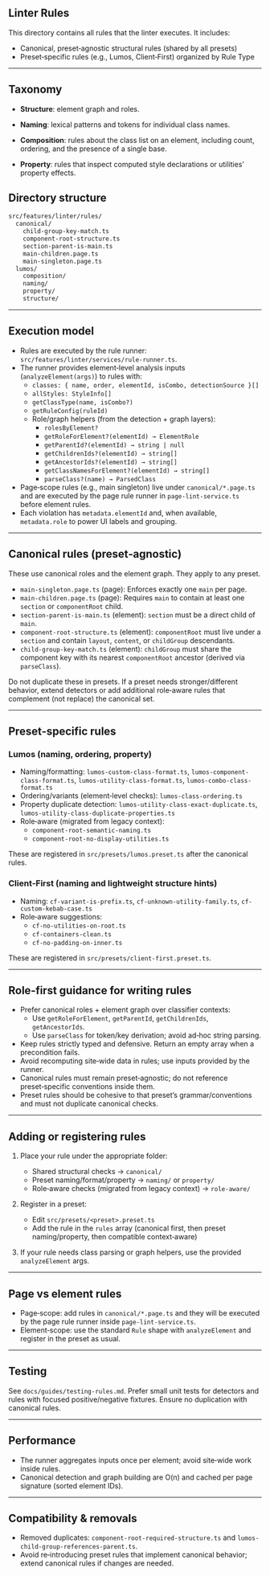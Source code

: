 ## Linter Rules

This directory contains all rules that the linter executes. It includes:

- Canonical, preset‑agnostic structural rules (shared by all presets)
- Preset‑specific rules (e.g., Lumos, Client‑First) organized by Rule Type

---

## Taxonomy

- **Structure**: element graph and roles.

- **Naming**: lexical patterns and tokens for individual class names.

- **Composition**: rules about the class list on an element, including count, ordering, and the presence of a single base.

- **Property**: rules that inspect
  computed style declarations or utilities’ property effects.

## Directory structure

```txt
src/features/linter/rules/
  canonical/
    child-group-key-match.ts
    component-root-structure.ts
    section-parent-is-main.ts
    main-children.page.ts
    main-singleton.page.ts
  lumos/
    composition/
    naming/
    property/
    structure/
```

---

## Execution model

- Rules are executed by the rule runner: `src/features/linter/services/rule-runner.ts`.
- The runner provides element‑level analysis inputs (`analyzeElement(args)`) to rules with:
  - `classes: { name, order, elementId, isCombo, detectionSource }[]`
  - `allStyles: StyleInfo[]`
  - `getClassType(name, isCombo?)`
  - `getRuleConfig(ruleId)`
  - Role/graph helpers (from the detection + graph layers):
    - `rolesByElement?`
    - `getRoleForElement?(elementId) → ElementRole`
    - `getParentId?(elementId) → string | null`
    - `getChildrenIds?(elementId) → string[]`
    - `getAncestorIds?(elementId) → string[]`
    - `getClassNamesForElement?(elementId) → string[]`
    - `parseClass?(name) → ParsedClass`
- Page‑scope rules (e.g., main singleton) live under `canonical/*.page.ts` and are executed by the page rule runner in `page-lint-service.ts` before element rules.
- Each violation has `metadata.elementId` and, when available, `metadata.role` to power UI labels and grouping.

---

## Canonical rules (preset‑agnostic)

These use canonical roles and the element graph. They apply to any preset.

- `main-singleton.page.ts` (page): Enforces exactly one `main` per page.
- `main-children.page.ts` (page): Requires `main` to contain at least one `section` or `componentRoot` child.
- `section-parent-is-main.ts` (element): `section` must be a direct child of `main`.
- `component-root-structure.ts` (element): `componentRoot` must live under a `section` and contain `layout`, `content`, or `childGroup` descendants.
- `child-group-key-match.ts` (element): `childGroup` must share the component key with its nearest `componentRoot` ancestor (derived via `parseClass`).

Do not duplicate these in presets. If a preset needs stronger/different behavior, extend detectors or add additional role‑aware rules that complement (not replace) the canonical set.

---

## Preset‑specific rules

### Lumos (naming, ordering, property)

- Naming/formatting: `lumos-custom-class-format.ts`, `lumos-component-class-format.ts`, `lumos-utility-class-format.ts`, `lumos-combo-class-format.ts`
- Ordering/variants (element‑level checks): `lumos-class-ordering.ts`
- Property duplicate detection: `lumos-utility-class-exact-duplicate.ts`, `lumos-utility-class-duplicate-properties.ts`
- Role‑aware (migrated from legacy context):
  - `component-root-semantic-naming.ts`
  - `component-root-no-display-utilities.ts`

These are registered in `src/presets/lumos.preset.ts` after the canonical rules.

### Client‑First (naming and lightweight structure hints)

- Naming: `cf-variant-is-prefix.ts`, `cf-unknown-utility-family.ts`, `cf-custom-kebab-case.ts`
- Role‑aware suggestions:
  - `cf-no-utilities-on-root.ts`
  - `cf-containers-clean.ts`
  - `cf-no-padding-on-inner.ts`

These are registered in `src/presets/client-first.preset.ts`.

---

## Role‑first guidance for writing rules

- Prefer canonical roles + element graph over classifier contexts:
  - Use `getRoleForElement`, `getParentId`, `getChildrenIds`, `getAncestorIds`.
  - Use `parseClass` for token/key derivation; avoid ad‑hoc string parsing.
- Keep rules strictly typed and defensive. Return an empty array when a precondition fails.
- Avoid recomputing site‑wide data in rules; use inputs provided by the runner.
- Canonical rules must remain preset‑agnostic; do not reference preset‑specific conventions inside them.
- Preset rules should be cohesive to that preset’s grammar/conventions and must not duplicate canonical checks.

---

## Adding or registering rules

1. Place your rule under the appropriate folder:

   - Shared structural checks → `canonical/`
   - Preset naming/format/property → `naming/` or `property/`
   - Role‑aware checks (migrated from legacy context) → `role-aware/`

2. Register in a preset:

   - Edit `src/presets/<preset>.preset.ts`
   - Add the rule in the `rules` array (canonical first, then preset naming/property, then compatible context‑aware)

3. If your rule needs class parsing or graph helpers, use the provided `analyzeElement` args.

---

## Page vs element rules

- Page‑scope: add rules in `canonical/*.page.ts` and they will be executed by the page rule runner inside `page-lint-service.ts`.
- Element‑scope: use the standard `Rule` shape with `analyzeElement` and register in the preset as usual.

---

## Testing

See `docs/guides/testing-rules.md`. Prefer small unit tests for detectors and rules with focused positive/negative fixtures. Ensure no duplication with canonical rules.

---

## Performance

- The runner aggregates inputs once per element; avoid site‑wide work inside rules.
- Canonical detection and graph building are O(n) and cached per page signature (sorted element IDs).

---

## Compatibility & removals

- Removed duplicates: `component-root-required-structure.ts` and `lumos-child-group-references-parent.ts`.
- Avoid re‑introducing preset rules that implement canonical behavior; extend canonical rules if changes are needed.
